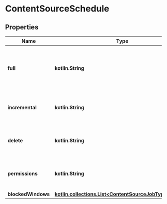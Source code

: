 
# ContentSourceSchedule

## Properties
Name | Type | Description | Notes
------------ | ------------- | ------------- | -------------
**full** | **kotlin.String** | How often a full data synchronization should be performed, as an ISO-8601 duration |  [optional]
**incremental** | **kotlin.String** | How often to synchronize new changes, as an ISO-8601 duration |  [optional]
**delete** | **kotlin.String** | How often to purge deleted documents, as an ISO-8601 duration |  [optional]
**permissions** | **kotlin.String** | How often to update user permissions, as an ISO-8601 duration |  [optional]
**blockedWindows** | [**kotlin.collections.List&lt;ContentSourceJobTypeWindow&gt;**](git/workplace-search-kotlin/openapi-generator/docs/ContentSourceJobTypeWindow.md) |  |  [optional]




